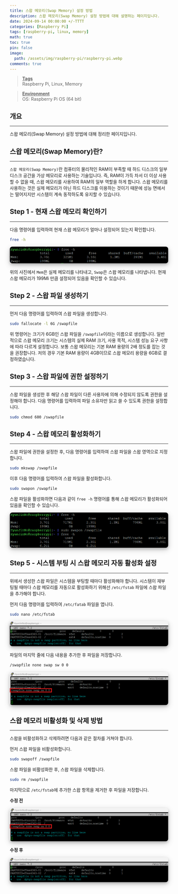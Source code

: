 ```yaml
---
title: 스왑 메모리(Swap Memory) 설정 방법
description: 스왑 메모리(Swap Memory) 설정 방법에 대해 설명하는 페이지입니다.
date: 2024-09-14 00:00:00 +/-TTTT
categories: [Raspberry Pi]
tags: [raspberry-pi, linux, memory]
math: true
toc: true
pin: false
image:
  path: /assets/img/raspberry-pi/raspberry-pi.webp
comments: true
---
```


<blockquote class="prompt-info"><p><strong><u>Tags</u></strong> <br />
Raspberry Pi, Linux, Memory</p></blockquote>

<blockquote class="prompt-info"><p><strong><u>Environment</u></strong> <br />
OS: Raspberry Pi OS (64 bit) </p></blockquote>

## 개요

<hr />

스왑 메모리(Swap Memory) 설정 방법에 대해 정리한 페이지입니다.

## 스왑 메모리(Swap Memory)란?

<hr />

`스왑 메모리(Swap Memory)`란 컴퓨터의 물리적인 RAM이 부족할 때 하드 디스크의 일부 디스크 공간을 가상 메모리로 사용하는 기술입니다. 즉, RAM이 가득 차서 더 이상 사용할 수 없을 때, 스왑 메모리를 사용하여 RAM의 일부 역할을 하게 합니다. 스왑 메모리를 사용하는 것은 실제 메모리가 아닌 하드 디스크를 이용하는 것이기 때문에 성능 면에서는 떨어지지만 시스템이 계속 동작하도록 유지할 수 있습니다.

## Step 1 - 현재 스왑 메모리 확인하기

<hr />

다음 명령어를 입력하여 현재 스왑 메모리가 얼마나 설정되어 있는지 확인합니다.

```bash
free -h
```

<img src="/assets/img/raspberry-pi/swap/swap1.png" alt="swap1" style="box-shadow: 0 4px 8px 0 rgba(0, 0, 0, 0.2), 0 6px 20px 0 rgba(0, 0, 0, 0.19); border-radius: 0.5rem"/>

위의 사진에서 `Mem`은 실제 메모리를 나타내고, `Swap`은 스왑 메모리를 나타냅니다. 현재 스왑 메모리가 199Mi 만큼 설정되어 있음을 확인할 수 있습니다.

## Step 2 - 스왑 파일 생성하기

<hr />

먼저 다음 명령어를 입력하여 스왑 파일을 생성합니다.

```bash
sudo fallocate -l 6G /swapfile
```

위 명령어는 크기가 6GB인 스왑 파일을 `/swapfile`이라는 이름으로 생성합니다. 일반적으로 스왑 메모리 크기는 시스템의 실제 RAM 크기, 사용 목적, 시스템 성능 요구 사항에 따라 다르게 설정합니다. 보통 스왑 메모리는 기본 RAM 용량의 2배 정도를 잡는 것을 권장합니다. 저의 경우 기본 RAM 용량이 4GB이므로 스왑 메모리 용량을 6GB로 결정하였습니다.

## Step 3 - 스왑 파일에 권한 설정하기

<hr />

스왑 파일을 생성한 후 해당 스왑 파일이 다른 사용자에 의해 수정되지 않도록 권한을 설정해야 합니다. 다음 명령어를 입력하여 파일 소유자만 읽고 쓸 수 있도록 권한을 설정합니다.

```bash
sudo chmod 600 /swapfile
```

## Step 4 - 스왑 메모리 활성화하기

<hr />

스왑 파일에 권한을 설정한 후, 다음 명령어를 입력하여 스왑 파일을 스왑 영역으로 지정합니다.

```bash
sudo mkswap /swapfile
```

이후 다음 명령어를 입력하여 스왑 파일을 활성화합니다.

```bash
sudo swapon /swapfile
```

스왑 파일을 활성화하면 다음과 같이 `free -h` 명령어를 통해 스왑 메모리가 활성화되어 있음을 확인할 수 있습니다.

<img src="/assets/img/raspberry-pi/swap/swap2.png" alt="swap2" style="box-shadow: 0 4px 8px 0 rgba(0, 0, 0, 0.2), 0 6px 20px 0 rgba(0, 0, 0, 0.19); border-radius: 0.5rem"/>

## Step 5 - 시스템 부팅 시 스왑 메모리 자동 활성화 설정

<hr />

위에서 생성한 스왑 파일은 시스템을 부팅할 때마다 활성화해야 합니다. 시스템이 재부팅될 때마다 스왑 메모리를 자동으로 활성화하기 위해선 `/etc/fstab` 파일에 스왑 파일을 추가해야 합니다.

먼저 다음 명령어를 입력하여 `/etc/fatab` 파일을 엽니다.

```bash
sudo nano /etc/fstab
```

<img src="/assets/img/raspberry-pi/swap/swap3.png" alt="swap3" style="box-shadow: 0 4px 8px 0 rgba(0, 0, 0, 0.2), 0 6px 20px 0 rgba(0, 0, 0, 0.19); border-radius: 0.5rem"/>

파일의 마지막 줄에 다음 내용을 추가한 후 파일을 저장합니다.

```bash
/swapfile none swap sw 0 0
```

<img src="/assets/img/raspberry-pi/swap/swap4.png" alt="swap4" style="box-shadow: 0 4px 8px 0 rgba(0, 0, 0, 0.2), 0 6px 20px 0 rgba(0, 0, 0, 0.19); border-radius: 0.5rem"/>

## 스왑 메모리 비활성화 및 삭제 방법

<hr />

스왑을 비활성화하고 삭제하려면 다음과 같은 절차를 거쳐야 합니다.

먼저 스왑 파일을 비활성화합니다.

```bash
sudo swapoff /swapfile
```

스왑 파일을 비활성화한 후, 스왑 파일을 삭제합니다.

```bash
sudo rm /swapfile
```

마지막으로 `/etc/fstab`에 추가한 스왑 항목을 제거한 후 파일을 저장합니다.

**수정 전**

<img src="/assets/img/raspberry-pi/swap/swap4.png" alt="swap4" style="box-shadow: 0 4px 8px 0 rgba(0, 0, 0, 0.2), 0 6px 20px 0 rgba(0, 0, 0, 0.19); border-radius: 0.5rem"/>

**수정 후**

<img src="/assets/img/raspberry-pi/swap/swap3.png" alt="swap3" style="box-shadow: 0 4px 8px 0 rgba(0, 0, 0, 0.2), 0 6px 20px 0 rgba(0, 0, 0, 0.19); border-radius: 0.5rem"/>
